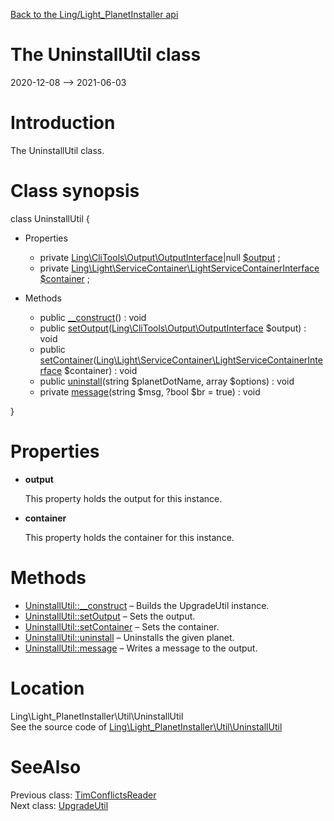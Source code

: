 [Back to the Ling/Light_PlanetInstaller api](https://github.com/lingtalfi/Light_PlanetInstaller/blob/master/doc/api/Ling/Light_PlanetInstaller.md)



The UninstallUtil class
================
2020-12-08 --> 2021-06-03






Introduction
============

The UninstallUtil class.



Class synopsis
==============


class <span class="pl-k">UninstallUtil</span>  {

- Properties
    - private [Ling\CliTools\Output\OutputInterface](https://github.com/lingtalfi/CliTools/blob/master/doc/api/Ling/CliTools/Output/OutputInterface.md)|null [$output](#property-output) ;
    - private [Ling\Light\ServiceContainer\LightServiceContainerInterface](https://github.com/lingtalfi/Light/blob/master/doc/api/Ling/Light/ServiceContainer/LightServiceContainerInterface.md) [$container](#property-container) ;

- Methods
    - public [__construct](https://github.com/lingtalfi/Light_PlanetInstaller/blob/master/doc/api/Ling/Light_PlanetInstaller/Util/UninstallUtil/__construct.md)() : void
    - public [setOutput](https://github.com/lingtalfi/Light_PlanetInstaller/blob/master/doc/api/Ling/Light_PlanetInstaller/Util/UninstallUtil/setOutput.md)([Ling\CliTools\Output\OutputInterface](https://github.com/lingtalfi/CliTools/blob/master/doc/api/Ling/CliTools/Output/OutputInterface.md) $output) : void
    - public [setContainer](https://github.com/lingtalfi/Light_PlanetInstaller/blob/master/doc/api/Ling/Light_PlanetInstaller/Util/UninstallUtil/setContainer.md)([Ling\Light\ServiceContainer\LightServiceContainerInterface](https://github.com/lingtalfi/Light/blob/master/doc/api/Ling/Light/ServiceContainer/LightServiceContainerInterface.md) $container) : void
    - public [uninstall](https://github.com/lingtalfi/Light_PlanetInstaller/blob/master/doc/api/Ling/Light_PlanetInstaller/Util/UninstallUtil/uninstall.md)(string $planetDotName, array $options) : void
    - private [message](https://github.com/lingtalfi/Light_PlanetInstaller/blob/master/doc/api/Ling/Light_PlanetInstaller/Util/UninstallUtil/message.md)(string $msg, ?bool $br = true) : void

}




Properties
=============

- <span id="property-output"><b>output</b></span>

    This property holds the output for this instance.
    
    

- <span id="property-container"><b>container</b></span>

    This property holds the container for this instance.
    
    



Methods
==============

- [UninstallUtil::__construct](https://github.com/lingtalfi/Light_PlanetInstaller/blob/master/doc/api/Ling/Light_PlanetInstaller/Util/UninstallUtil/__construct.md) &ndash; Builds the UpgradeUtil instance.
- [UninstallUtil::setOutput](https://github.com/lingtalfi/Light_PlanetInstaller/blob/master/doc/api/Ling/Light_PlanetInstaller/Util/UninstallUtil/setOutput.md) &ndash; Sets the output.
- [UninstallUtil::setContainer](https://github.com/lingtalfi/Light_PlanetInstaller/blob/master/doc/api/Ling/Light_PlanetInstaller/Util/UninstallUtil/setContainer.md) &ndash; Sets the container.
- [UninstallUtil::uninstall](https://github.com/lingtalfi/Light_PlanetInstaller/blob/master/doc/api/Ling/Light_PlanetInstaller/Util/UninstallUtil/uninstall.md) &ndash; Uninstalls the given planet.
- [UninstallUtil::message](https://github.com/lingtalfi/Light_PlanetInstaller/blob/master/doc/api/Ling/Light_PlanetInstaller/Util/UninstallUtil/message.md) &ndash; Writes a message to the output.





Location
=============
Ling\Light_PlanetInstaller\Util\UninstallUtil<br>
See the source code of [Ling\Light_PlanetInstaller\Util\UninstallUtil](https://github.com/lingtalfi/Light_PlanetInstaller/blob/master/Util/UninstallUtil.php)



SeeAlso
==============
Previous class: [TimConflictsReader](https://github.com/lingtalfi/Light_PlanetInstaller/blob/master/doc/api/Ling/Light_PlanetInstaller/Util/TimConflictsReader.md)<br>Next class: [UpgradeUtil](https://github.com/lingtalfi/Light_PlanetInstaller/blob/master/doc/api/Ling/Light_PlanetInstaller/Util/UpgradeUtil.md)<br>
